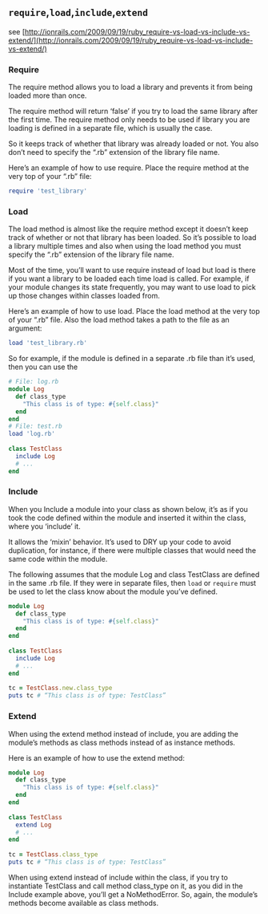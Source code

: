## `require`,`load`,`include`,`extend`
see [http://ionrails.com/2009/09/19/ruby_require-vs-load-vs-include-vs-extend/](http://ionrails.com/2009/09/19/ruby_require-vs-load-vs-include-vs-extend/)
### Require
The require method allows you to load a library and prevents it from being loaded more than once. 

The require method will return ‘false’ if you try to load the same library after the first time. 
The require method only needs to be used if library you are loading is defined in a separate file, 
which is usually the case.

So it keeps track of whether that library was already loaded or not. 
You also don’t need to specify the “.rb” extension of the library file name.

Here’s an example of how to use require. Place the require method at the very top of your “.rb” file:
```ruby
require 'test_library'
```

### Load
The load method is almost like the require method except it doesn’t keep track of whether or not 
that library has been loaded. So it’s possible to load a library multiple times and also when 
using the load method you must specify the “.rb” extension of the library file name.

Most of the time, you’ll want to use require instead of load but load is there if you want a library 
to be loaded each time load is called. For example, if your module changes its state frequently, 
you may want to use load to pick up those changes within classes loaded from.

Here’s an example of how to use load. Place the load method at the very top of your “.rb” file. 
Also the load method takes a path to the file as an argument:
```ruby
load 'test_library.rb'
```

So for example, if the module is defined in a separate .rb file than it’s used, then you can use the
```ruby
# File: log.rb
module Log 
  def class_type
    "This class is of type: #{self.class}"
  end
end
# File: test.rb
load 'log.rb'
 
class TestClass 
  include Log 
  # ... 
end
```

### Include
When you Include a module into your class as shown below, it’s as if you took the code defined within the module and inserted it within the class, where you ‘include’ it. 

It allows the ‘mixin’ behavior. It’s used to DRY up your code to avoid duplication, for instance, if there were multiple classes that would need the same code within the module.

The following assumes that the module Log and class TestClass are defined in the same .rb file. If they were in separate files, then `load` or `require` must be used to let the class know about the module you’ve defined.
```ruby
module Log 
  def class_type
    "This class is of type: #{self.class}"
  end
end
 
class TestClass 
  include Log 
  # ... 
end
 
tc = TestClass.new.class_type
puts tc # “This class is of type: TestClass”
```

### Extend
When using the extend method instead of include, you are adding the module’s methods as class methods instead of as instance methods.

Here is an example of how to use the extend method:
```ruby
module Log 
  def class_type
    "This class is of type: #{self.class}"
  end
end
 
class TestClass 
  extend Log 
  # ... 
end
 
tc = TestClass.class_type
puts tc # “This class is of type: TestClass”
```

When using extend instead of include within the class, if you try to instantiate TestClass and call method class_type on it, as you did in the Include example above, you’ll get a NoMethodError. So, again, the module’s methods become available as class methods.
